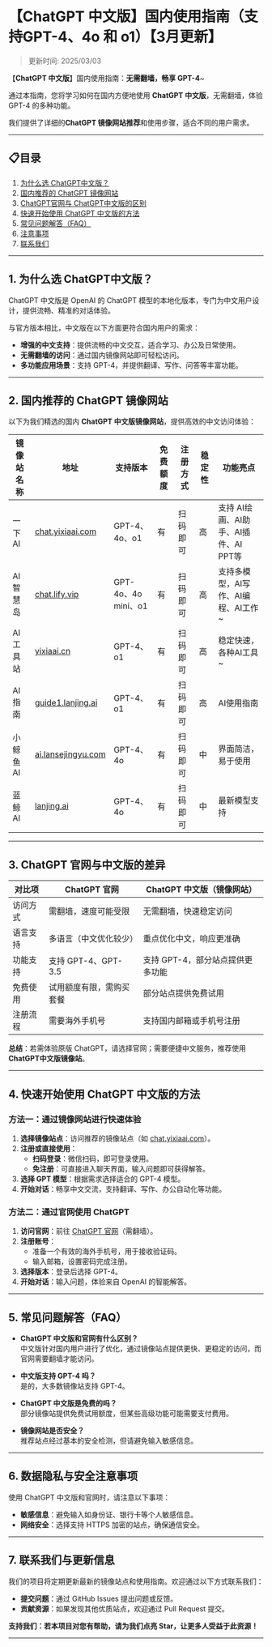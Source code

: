 # 【ChatGPT 中文版】国内使用指南（支持GPT-4、4o 和 o1）【3月更新】

>更新时间: 2025/03/03   

【**ChatGPT 中文版**】国内使用指南：**无需翻墙，畅享 GPT-4**~

通过本指南，您将学习如何在国内方便地使用 **ChatGPT 中文版**，无需翻墙，体验 GPT-4 的多种功能。

我们提供了详细的**ChatGPT 镜像网站推荐**和使用步骤，适合不同的用户需求。

---

## 📋目录
1. [为什么选 ChatGPT中文版？](#为什么选-chatgpt中文版)
2. [国内推荐的 ChatGPT 镜像网站](#国内推荐的-ChatGPT-镜像网站)
3. [ChatGPT官网与 ChatGPT中文版的区别](#ChatGPT-官网与中文版的差异)
4. [快速开始使用 ChatGPT 中文版的方法](#快速开始使用-ChatGPT-中文版的方法)
5. [常见问题解答（FAQ）](#常见问题解答（FAQ）)
6. [注意事项](#数据隐私与安全注意事项)
7. [联系我们](#联系我们与更新信息)

---

## 1. 为什么选 ChatGPT中文版？

ChatGPT 中文版是 OpenAI 的 ChatGPT 模型的本地化版本，专门为中文用户设计，提供流畅、精准的对话体验。

与官方版本相比，中文版在以下方面更符合国内用户的需求：

- **增强的中文支持**：提供流畅的中文交互，适合学习、办公及日常使用。
- **无需翻墙的访问**：通过国内镜像网站即可轻松访问。
- **多功能应用场景**：支持 GPT-4，并提供翻译、写作、问答等丰富功能。

---

## 2. 国内推荐的 ChatGPT 镜像网站

以下为我们精选的国内 **ChatGPT 中文版镜像网站**，提供高效的中文访问体验：

| 镜像站名称         | 地址                             | 支持版本           | 免费额度 | 注册方式           | 稳定性  | 功能亮点                |
|--------------------|----------------------------------|--------------------|----------|--------------------|---------|-------------------------|
| 一下AI            | [chat.yixiaai.com](https://chat.yixiaai.com/) | GPT-4、4o、o1      | 有       | 扫码即可       | 高      | 支持 AI绘画、AI助手、AI插件、AI PPT等  |
| AI智慧岛          | [chat.lify.vip](https://www.yixiaai.com/) | GPT-4o、4o mini、o1 | 有       | 扫码即可       | 高      | 支持多模型，AI写作、AI编程、AI工作~  |
| AI工具站       | [yixiaai.cn](https://yixiaai.cn/) | GPT-4、o1           | 有       | 扫码即可      | 高      | 稳定快速，各种AI工具~ |
| AI指南           | [guide1.lanjing.ai](https://guide1.lanjing.ai/) | GPT-4、o1           | 有       | 扫码即可   | 高      | AI使用指南            |
| 小鲸鱼AI        | [ai.lansejingyu.com](https://ai.lansejingyu.com/) | GPT-4、4o           | 有       | 扫码即可     | 中      | 界面简洁，易于使用      |
| 蓝鲸AI            | [lanjing.ai](https://lanjing.ai/) | GPT-4、4o           | 有       | 扫码即可    | 中      | 最新模型支持            |

---

## 3. ChatGPT 官网与中文版的差异

| 对比项          | ChatGPT 官网                     | ChatGPT 中文版（镜像网站）         |
|-----------------|---------------------------------|-----------------------------------|
| 访问方式        | 需翻墙，速度可能受限             | 无需翻墙，快速稳定访问            |
| 语言支持        | 多语言（中文优化较少）           | 重点优化中文，响应更准确          |
| 功能支持        | 支持 GPT-4、GPT-3.5              | 支持 GPT-4，部分站点提供更多功能  |
| 免费使用        | 试用额度有限，需购买套餐         | 部分站点提供免费试用             |
| 注册流程        | 需要海外手机号                   | 支持国内邮箱或手机号注册         |

**总结**：若需体验原版 ChatGPT，请选择官网；需要便捷中文服务，推荐使用 **ChatGPT中文版镜像站**。

---

## 4. 快速开始使用 ChatGPT 中文版的方法

### 方法一：通过镜像网站进行快速体验

1. **选择镜像站点**：访问推荐的镜像站点（如 [chat.yixiaai.com](https://chat.yixiaai.com/)）。
2. **注册或直接使用**：
   - **扫码登录**：微信扫码，即可登录使用。
   - **免注册**：可直接进入聊天界面，输入问题即可获得解答。
3. **选择 GPT 模型**：根据需求选择适合的 GPT-4 模型。
4. **开始对话**：畅享中文交流，支持翻译、写作、办公自动化等功能。

### 方法二：通过官网使用 ChatGPT

1. **访问官网**：前往 [ChatGPT 官网](https://chat.openai.com)（需翻墙）。
2. **注册账号**：
   - 准备一个有效的海外手机号，用于接收验证码。
   - 输入邮箱，设置密码完成注册。
3. **选择版本**：登录后选择 GPT-4。
4. **开始对话**：输入问题，体验来自 OpenAI 的智能解答。

---

## 5. 常见问题解答（FAQ）

- **ChatGPT 中文版和官网有什么区别？**  
  中文版针对国内用户进行了优化，通过镜像站点提供更快、更稳定的访问，而官网需要翻墙才能访问。

- **中文版支持 GPT-4 吗？**  
  是的，大多数镜像站支持 GPT-4。

- **ChatGPT 中文版是免费的吗？**  
  部分镜像站提供免费试用额度，但某些高级功能可能需要支付费用。

- **镜像网站是否安全？**  
  推荐站点经过基本的安全检测，但请避免输入敏感信息。

---

## 6. 数据隐私与安全注意事项

使用 ChatGPT 中文版和官网时，请注意以下事项：

- **敏感信息**：避免输入如身份证、银行卡等个人敏感信息。
- **网络安全**：选择支持 HTTPS 加密的站点，确保通信安全。

---

## 7. 联系我们与更新信息

我们的项目将定期更新最新的镜像站点和使用指南。欢迎通过以下方式联系我们：

- **提交问题**：通过 GitHub Issues 提出问题或反馈。
- **贡献资源**：如果发现其他优质站点，欢迎通过 Pull Request 提交。

**支持我们：若本项目对您有帮助，请为我们点亮 Star，让更多人受益于此资源！**

---
